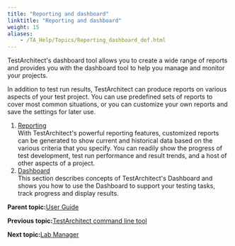 ```yaml
--- 
title: "Reporting and dashboard"
linktitle: "Reporting and dashboard"
weight: 15
aliases: 
    - /TA_Help/Topics/Reporting_dashboard_def.html
---
```


TestArchitect's dashboard tool allows you to create a wide range of reports and provides you with the dashboard tool to help you manage and monitor your projects.

In addition to test run results, TestArchitect can produce reports on various aspects of your test project. You can use predefined sets of reports to cover most common situations, or you can customize your own reports and save the settings for later use.

1.  [Reporting](/TA_Help/Topics/Reporting_def.html)  
With TestArchitect's powerful reporting features, customized reports can be generated to show current and historical data based on the various criteria that you specify. You can readily show the progress of test development, test run performance and result trends, and a host of other aspects of a project.
2.  [Dashboard](/TA_Help/Topics/Dashboard.html)  
This section describes concepts of TestArchitect's Dashboard and shows you how to use the Dashboard to support your testing tasks, track progress and display results.

**Parent topic:**[User Guide](/TA_Help/Topics/User_Guide_begin.html)

**Previous topic:**[TestArchitect command line tool](/TA_Help/Topics/TA_command_line_tool.html)

**Next topic:**[Lab Manager](/TA_Help/Topics/Lab_manager.html)

